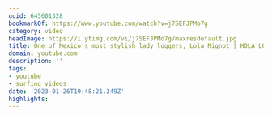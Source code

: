 ```yaml
---
uuid: 645601328
bookmarkOf: https://www.youtube.com/watch?v=j7SEFJPMo7g
category: video
headImage: https://i.ytimg.com/vi/j7SEFJPMo7g/maxresdefault.jpg
title: One of Mexico’s most stylish lady loggers, Lola Mignot | HOLA LOLA | Vans Surf
domain: youtube.com
description: ''
tags:
- youtube
- surfing videos
date: '2023-01-26T19:48:21.249Z'
highlights:
---
```




